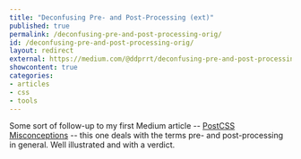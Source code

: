 ```yaml
---
title: "Deconfusing Pre- and Post-Processing (ext)"
published: true
permalink: /deconfusing-pre-and-post-processing-orig/
id: /deconfusing-pre-and-post-processing-orig/
layout: redirect
external: https://medium.com/@ddprrt/deconfusing-pre-and-post-processing-d68e3bd078a3
showcontent: true
categories:
- articles
- css
- tools
---
```


Some sort of follow-up to my first Medium article -- [PostCSS Misconceptions](https://medium.com/@ddprrt/postcss-misconceptions-faf5dc5038df) --  this one deals with the terms pre- and post-processing in general. Well illustrated and with a verdict.
